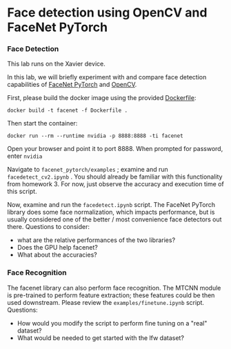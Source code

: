 # Face detection using OpenCV and FaceNet PyTorch

### Face Detection

This lab runs on the Xavier device.

In this lab, we will briefly experiment with and compare face detection capabilities of [FaceNet PyTorch](https://github.com/timesler/facenet-pytorch) 
and [OpenCV](https://opencv.org/).

First, please build the docker image using the provided [Dockerfile](Dockerfile):
```
docker build -t facenet -f Dockerfile .
```
Then start the container:
```
docker run --rm --runtime nvidia -p 8888:8888 -ti facenet
```
Open your browser and point it to port 8888.  When prompted for password, enter `nvidia`

Navigate to `facenet_pytorch/examples` ; examine and run `facedetect_cv2.ipynb` . You should already be familiar with this functionality from homework 3.
For now, just observe the accuracy and execution time of this script.

Now, examine and run the `facedetect.ipynb` script. The FaceNet PyTorch library does some face normalization, which impacts performance, but is usually considered 
one of the better / most convenience face detectors out there.
Questions to consider:
* what are the relative performances of the two libraries?
* Does the GPU help facenet?
* What about the accuracies?

### Face Recognition
The facenet library can also perform face recognition. The MTCNN module is pre-trained to perform feature extraction; these features could be then used downstream.
Please review the `examples/finetune.ipynb` script.
Questions:
* How would you modify the script to perform fine tuning on a "real" dataset?
* What would be needed to get started with the lfw dataset?
